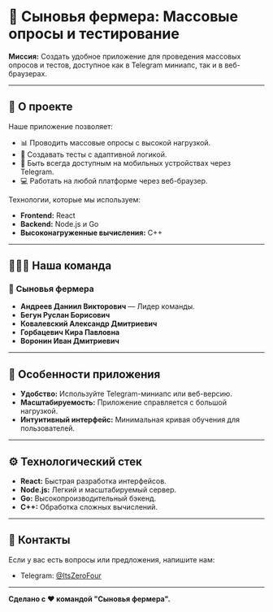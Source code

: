 # 🌾 Сыновья фермера: Массовые опросы и тестирование

**Миссия:** Создать удобное приложение для проведения массовых опросов и тестов, доступное как в Telegram миниапс, так и в веб-браузерах.

---

## 🚀 О проекте

Наше приложение позволяет:
- 📊 Проводить массовые опросы с высокой нагрузкой.
- 🧠 Создавать тесты с адаптивной логикой.
- 📱 Быть всегда доступным на мобильных устройствах через Telegram.
- 💻 Работать на любой платформе через веб-браузер.

Технологии, которые мы используем:
- **Frontend:** React
- **Backend:** Node.js и Go
- **Высоконагруженные вычисления:** C++

---

## 🧑‍🤝‍🧑 Наша команда

### 🥇 **Сыновья фермера**
- **Андреев Даниил Викторович** — Лидер команды.
- **Бегун Руслан Борисович**
- **Ковалевский Александр Дмитриевич**
- **Горбацевич Кира Павловна**
- **Воронин Иван Дмитриевич**

---

## 🌟 Особенности приложения
- **Удобство:** Используйте Telegram-миниапс или веб-версию.
- **Масштабируемость:** Приложение справляется с большой нагрузкой.
- **Интуитивный интерфейс:** Минимальная кривая обучения для пользователей.

---

## ⚙️ Технологический стек

- **React:** Быстрая разработка интерфейсов.
- **Node.js:** Легкий и масштабируемый сервер.
- **Go:** Высокопроизводительный бэкенд.
- **C++:** Обработка сложных вычислений.

---

## 📩 Контакты
Если у вас есть вопросы или предложения, напишите нам:
- Telegram: [@ItsZeroFour](#)

---

**Сделано с ❤️ командой "Сыновья фермера".**
